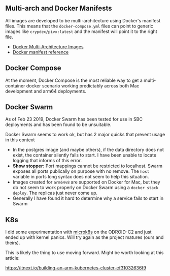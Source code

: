 ## Multi-arch and Docker Manifests

All images are developed to be multi-architecture using Docker's manifest files. This means that the `docker-compose.yml` files can point to generic images like `crypdex/pivx:latest` and the manifest will point it to the right file.

- [Docker Multi-Architecture Images](https://medium.com/@mauridb/docker-multi-architecture-images-365a44c26be6)
- [Docker manifest reference](https://docs.docker.com/engine/reference/commandline/manifest/)

## Docker Compose

At the moment, Docker Compose is the most reliable way to get a multi-container docker scenario working predictably across both Mac development and arm64 deployments.

## Docker Swarm

As of Feb 23 2019, Docker Swarm has been tested for use in SBC deployments and has been found to be unsuitable.

Docker Swarm seems to work ok, but has 2 major quicks that prevent usage in this context

- In the postgres image (and maybe others), if the data directory does not exist, the container silently fails to start. I have been unable to locate logging that informs of this error.
- **Show stopper:** Port mappings cannot be restricted to localhost. Swarm exposes all ports publically on purpose with no remove. The `host` variable in ports long syntax does not seem to help this situation.
- Images created for `arm64v8` are supported on Docker for Mac, but they do not seem to work properly on Docker Swarm using a `docker stack deploy`. The replicas just never come up.
- Generally I have found it hard to determine why a service fails to start in Swarm

## K8s

I did some experimentation with [microk8s](https://github.com/ubuntu/microk8s) on the ODROID-C2 and just ended up with kernel panics. Will try again as the project matures (ours and theirs).

This is likely the thing to use moving forward. Might be worth looking at this article:

https://itnext.io/building-an-arm-kubernetes-cluster-ef31032636f9
